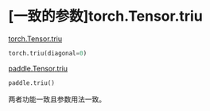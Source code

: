 # [一致的参数]torch.Tensor.triu

[torch.Tensor.triu](https://pytorch.org/docs/1.13/generated/torch.Tensor.triu.html#torch.Tensor.triu)

```python
torch.triu(diagonal=0)
```

[paddle.Tensor.triu]()

```python
paddle.triu()
```

两者功能一致且参数用法一致。
